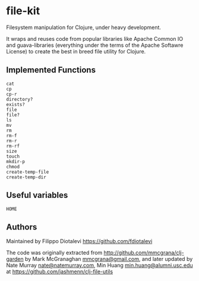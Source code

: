 # file-kit

Filesystem manipulation for Clojure, under heavy development.

It wraps and reuses code from popular libraries like Apache Common IO
and guava-libraries  (everything under the terms of the Apache Softawre License)
to create the best in breed file utility for Clojure.


## Implemented Functions

    cat
    cp
    cp-r
    directory?
    exists?
    file
    file?
    ls
    mv
    rm
    rm-f
    rm-r
    rm-rf
    size
    touch
    mkdir-p
    chmod
    create-temp-file
    create-temp-dir

## Useful variables

    HOME 


## Authors

Maintained by Filippo Diotalevi <https://github.com/fdiotalevi>

The code was originally extracted from <http://github.com/mmcgrana/clj-garden> 
by Mark McGranaghan <mmcgrana@gmail.com>, and later updated by Nate Murray 
<nate@natemurray.com>, Min Huang <min.huang@alumni.usc.edu> at <https://github.com/jashmenn/clj-file-utils>

